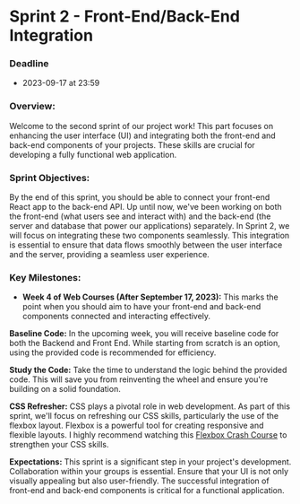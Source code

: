 # Sprint 2 - Front-End/Back-End Integration

### Deadline

- 2023-09-17 at 23:59

### Overview:

Welcome to the second sprint of our project work! This part focuses on enhancing the user interface (UI) and integrating both the front-end and back-end components of your projects. These skills are crucial for developing a fully functional web application.

### Sprint Objectives:

By the end of this sprint, you should be able to connect your front-end React app to the back-end API. Up until now, we've been working on both the front-end (what users see and interact with) and the back-end (the server and database that power our applications) separately. In Sprint 2, we will focus on integrating these two components seamlessly. This integration is essential to ensure that data flows smoothly between the user interface and the server, providing a seamless user experience.

### Key Milestones:

- **Week 4 of Web Courses (After September 17, 2023):** This marks the point when you should aim to have your front-end and back-end components connected and interacting effectively.

**Baseline Code:** In the upcoming week, you will receive baseline code for both the Backend and Front End. While starting from scratch is an option, using the provided code is recommended for efficiency.

**Study the Code:** Take the time to understand the logic behind the provided code. This will save you from reinventing the wheel and ensure you're building on a solid foundation.

**CSS Refresher:** CSS plays a pivotal role in web development. As part of this sprint, we'll focus on refreshing our CSS skills, particularly the use of the flexbox layout. Flexbox is a powerful tool for creating responsive and flexible layouts. I highly recommend watching this [Flexbox Crash Course](https://youtu.be/3YW65K6LcIA) to strengthen your CSS skills.

**Expectations:** This sprint is a significant step in your project's development. Collaboration within your groups is essential. Ensure that your UI is not only visually appealing but also user-friendly. The successful integration of front-end and back-end components is critical for a functional application.



